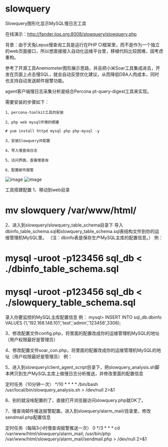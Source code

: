 # slowquery
Slowquery图形化显示MySQL慢日志工具

在线演示：http://fander.jios.org:8008/slowquery/slowquery.php

背景：由于天兔Lepus慢查询工具是运行在PHP CI框架里，而不是作为一个独立的web页面接口，所以想直接接入自动化运维平台里，移植代码比较困难，固考虑重构。

参考了开源工具Anemometer图形展示思路，并且把小米Soar工具集成进去，开发在页面上点击慢SQL，就会自动反馈优化建议，从而降低DBA人肉成本，同时也支持自动发送邮件报警功能。

agent客户端慢日志采集分析是结合Percona pt-query-digest工具来实现。

需要安装的步骤如下：

    1、percona-toolkit工具的安装
    
    2、php web mysql环境的搭建
    
    # yum install httpd mysql php php-mysql -y
    
    3、安装Slowquery并配置
    
    4、导入慢查询日志
    
    5、访问界面，查看慢查询
    
    6、配置邮件报警
    
![image](https://github.com/hcymysql/slowquery/blob/master/1.png)
![image](https://github.com/hcymysql/slowquery/blob/master/2.png)

工具搭建配置
1、移动到web目录
# mv  slowquery  /var/www/html/

2、进入到slowquery/slowquery_table_schema目录下
导入dbinfo_table_schema.sql和slowquery_table_schema.sql表结构文件到你的运维管理机MySQL里。
（注：dbinfo表是保存生产MySQL主库的配置信息。）
例：
# mysql -uroot -p123456 sql_db < ./dbinfo_table_schema.sql
# mysql -uroot -p123456 sql_db < ./slowquery_table_schema.sql 

录入你要监控的MySQL主库配置信息
例：
mysql> INSERT INTO sql_db.dbinfo VALUES 
(1,'192.168.148.101','test','admin','123456',3306);

3、修改配置文件config.php，将里面的配置改成你的运维管理机MySQL的地址（用户权限最好是管理员）

4、修改配置文件soar_con.php，将里面的配置改成你的运维管理机MySQL的地址（用户权限最好是管理员）
例：

5、进入到slowquery/client_agent_script目录下，把slowquery_analysis.sh脚本拷贝到生产MySQL主库上做慢日志分析推送，并修改里面的配置信息

定时任务（10分钟一次）
*/10 * * * * /bin/bash /usr/local/bin/slowquery_analysis.sh > /dev/null 2>&1

6、别的就没啥配置的了，直接打开浏览器访问slowquery.php就OK了。

7、慢查询邮件推送报警配置。进入到slowquery/alarm_mail/目录里，修改sendmail.php配置信息

定时任务（每隔3小时慢查询报警推送一次）
0 */3 * * * cd /var/www/html/slowquery/alarm_mail;
/usr/bin/php  /var/www/html/slowquery/alarm_mail/sendmail.php > /dev/null 2>&1


